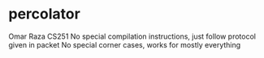 # percolator
Omar Raza CS251
No special compilation instructions, just follow protocol given in packet
No special corner cases, works for mostly everything
